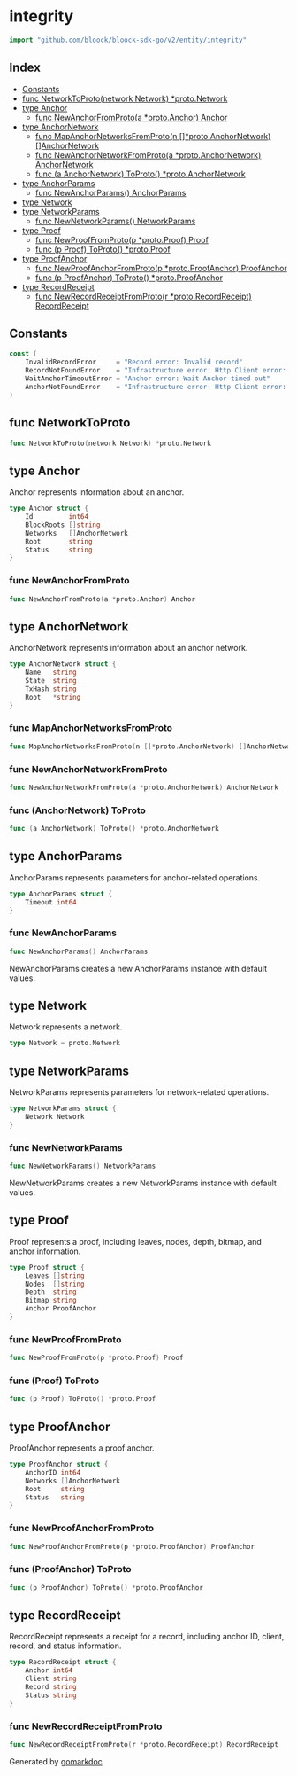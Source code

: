 <!-- Code generated by gomarkdoc. DO NOT EDIT -->

# integrity

```go
import "github.com/bloock/bloock-sdk-go/v2/entity/integrity"
```

## Index

- [Constants](#constants)
- [func NetworkToProto\(network Network\) \*proto.Network](#NetworkToProto)
- [type Anchor](#Anchor)
  - [func NewAnchorFromProto\(a \*proto.Anchor\) Anchor](#NewAnchorFromProto)
- [type AnchorNetwork](#AnchorNetwork)
  - [func MapAnchorNetworksFromProto\(n \[\]\*proto.AnchorNetwork\) \[\]AnchorNetwork](#MapAnchorNetworksFromProto)
  - [func NewAnchorNetworkFromProto\(a \*proto.AnchorNetwork\) AnchorNetwork](#NewAnchorNetworkFromProto)
  - [func \(a AnchorNetwork\) ToProto\(\) \*proto.AnchorNetwork](#AnchorNetwork.ToProto)
- [type AnchorParams](#AnchorParams)
  - [func NewAnchorParams\(\) AnchorParams](#NewAnchorParams)
- [type Network](#Network)
- [type NetworkParams](#NetworkParams)
  - [func NewNetworkParams\(\) NetworkParams](#NewNetworkParams)
- [type Proof](#Proof)
  - [func NewProofFromProto\(p \*proto.Proof\) Proof](#NewProofFromProto)
  - [func \(p Proof\) ToProto\(\) \*proto.Proof](#Proof.ToProto)
- [type ProofAnchor](#ProofAnchor)
  - [func NewProofAnchorFromProto\(p \*proto.ProofAnchor\) ProofAnchor](#NewProofAnchorFromProto)
  - [func \(p ProofAnchor\) ToProto\(\) \*proto.ProofAnchor](#ProofAnchor.ToProto)
- [type RecordReceipt](#RecordReceipt)
  - [func NewRecordReceiptFromProto\(r \*proto.RecordReceipt\) RecordReceipt](#NewRecordReceiptFromProto)


## Constants

<a name="InvalidRecordError"></a>

```go
const (
    InvalidRecordError     = "Record error: Invalid record"
    RecordNotFoundError    = "Infrastructure error: Http Client error: Request error - API connected by HttpClient found an error: record not found"
    WaitAnchorTimeoutError = "Anchor error: Wait Anchor timed out"
    AnchorNotFoundError    = "Infrastructure error: Http Client error: API connected by HttpClient found an error: anchor not found"
)
```

<a name="NetworkToProto"></a>
## func NetworkToProto

```go
func NetworkToProto(network Network) *proto.Network
```



<a name="Anchor"></a>
## type Anchor

Anchor represents information about an anchor.

```go
type Anchor struct {
    Id         int64
    BlockRoots []string
    Networks   []AnchorNetwork
    Root       string
    Status     string
}
```

<a name="NewAnchorFromProto"></a>
### func NewAnchorFromProto

```go
func NewAnchorFromProto(a *proto.Anchor) Anchor
```



<a name="AnchorNetwork"></a>
## type AnchorNetwork

AnchorNetwork represents information about an anchor network.

```go
type AnchorNetwork struct {
    Name   string
    State  string
    TxHash string
    Root   *string
}
```

<a name="MapAnchorNetworksFromProto"></a>
### func MapAnchorNetworksFromProto

```go
func MapAnchorNetworksFromProto(n []*proto.AnchorNetwork) []AnchorNetwork
```



<a name="NewAnchorNetworkFromProto"></a>
### func NewAnchorNetworkFromProto

```go
func NewAnchorNetworkFromProto(a *proto.AnchorNetwork) AnchorNetwork
```



<a name="AnchorNetwork.ToProto"></a>
### func \(AnchorNetwork\) ToProto

```go
func (a AnchorNetwork) ToProto() *proto.AnchorNetwork
```



<a name="AnchorParams"></a>
## type AnchorParams

AnchorParams represents parameters for anchor\-related operations.

```go
type AnchorParams struct {
    Timeout int64
}
```

<a name="NewAnchorParams"></a>
### func NewAnchorParams

```go
func NewAnchorParams() AnchorParams
```

NewAnchorParams creates a new AnchorParams instance with default values.

<a name="Network"></a>
## type Network

Network represents a network.

```go
type Network = proto.Network
```

<a name="NetworkParams"></a>
## type NetworkParams

NetworkParams represents parameters for network\-related operations.

```go
type NetworkParams struct {
    Network Network
}
```

<a name="NewNetworkParams"></a>
### func NewNetworkParams

```go
func NewNetworkParams() NetworkParams
```

NewNetworkParams creates a new NetworkParams instance with default values.

<a name="Proof"></a>
## type Proof

Proof represents a proof, including leaves, nodes, depth, bitmap, and anchor information.

```go
type Proof struct {
    Leaves []string
    Nodes  []string
    Depth  string
    Bitmap string
    Anchor ProofAnchor
}
```

<a name="NewProofFromProto"></a>
### func NewProofFromProto

```go
func NewProofFromProto(p *proto.Proof) Proof
```



<a name="Proof.ToProto"></a>
### func \(Proof\) ToProto

```go
func (p Proof) ToProto() *proto.Proof
```



<a name="ProofAnchor"></a>
## type ProofAnchor

ProofAnchor represents a proof anchor.

```go
type ProofAnchor struct {
    AnchorID int64
    Networks []AnchorNetwork
    Root     string
    Status   string
}
```

<a name="NewProofAnchorFromProto"></a>
### func NewProofAnchorFromProto

```go
func NewProofAnchorFromProto(p *proto.ProofAnchor) ProofAnchor
```



<a name="ProofAnchor.ToProto"></a>
### func \(ProofAnchor\) ToProto

```go
func (p ProofAnchor) ToProto() *proto.ProofAnchor
```



<a name="RecordReceipt"></a>
## type RecordReceipt

RecordReceipt represents a receipt for a record, including anchor ID, client, record, and status information.

```go
type RecordReceipt struct {
    Anchor int64
    Client string
    Record string
    Status string
}
```

<a name="NewRecordReceiptFromProto"></a>
### func NewRecordReceiptFromProto

```go
func NewRecordReceiptFromProto(r *proto.RecordReceipt) RecordReceipt
```



Generated by [gomarkdoc](https://github.com/princjef/gomarkdoc)
